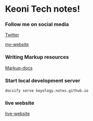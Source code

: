# Keoni Tech notes!

<!-- > An awesome project. -->

### Follow me on social media

[Twitter](https://twitter.com/Keyology1)

[my-website]()

### Writing Markup resources

[Markup-docs](https://github.com/adam-p/markdown-here/wiki/Markdown-Cheatsheet)

### Start local development server

`docsify serve keyology.notes.github.io`

### live website

[live-website](https://keyology.github.io/keyology.notes.github.io/#/)
